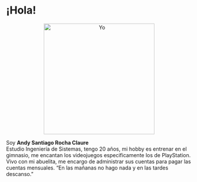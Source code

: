 # ¡Hola! 
<p align="center">
  <img src="C:\Users\rsant\OneDrive\Escritorio\Santi\SantinoCorleone_Gif"?raw=true" alt="Yo" width="300">

</p>

Soy **Andy Santiago Rocha Claure**  
Estudio Ingeniería de Sistemas, tengo 20 años, mi hobby es entrenar en el gimnasio, me encantan los videojuegos especificamente los de PlayStation.
Vivo con mi abuelita, me encargo de administrar sus cuentas para pagar las cuentas mensuales.
“En las mañanas no hago nada y en las tardes descanso.”
